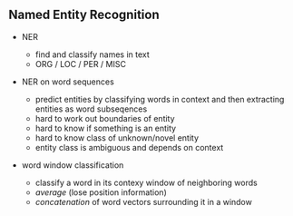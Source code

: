 
## Named Entity Recognition


- NER
    - find and classify names in text
    - ORG / LOC / PER / MISC

- NER on word sequences
    - predict entities by classifying words in context and then extracting entities as word subseqences
    - hard to work out boundaries of entity
    - hard to know if something is an entity
    - hard to know class of unknown/novel entity
    - entity class is ambiguous and depends on context

- word window classification
    - classify a word in its contexy window of neighboring words
    - *average* (lose position information)
    - *concatenation* of word vectors surrounding it in a window
    